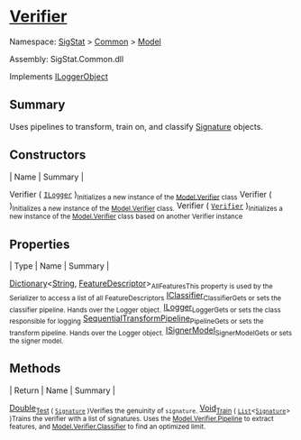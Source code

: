 # [Verifier](./Verifier.md)

Namespace: [SigStat]() > [Common](./../README.md) > [Model](./README.md)

Assembly: SigStat.Common.dll

Implements [ILoggerObject](./../ILoggerObject.md)

## Summary
Uses pipelines to transform, train on, and classify [Signature](https://github.com/hargitomi97/sigstat/blob/master/docs/md/SigStat/Common/Signature.md) objects.

## Constructors

| Name | Summary | 

Verifier ( [`ILogger`](https://docs.microsoft.com/en-us/dotnet/api/Microsoft.Extensions.Logging.ILogger) )<sub>Initializes a new instance of the [Model.Verifier](https://github.com/hargitomi97/sigstat/blob/master/docs/md/SigStat/Common/Model/Verifier.md) class</sub>
Verifier (  )<sub>Initializes a new instance of the [Model.Verifier](https://github.com/hargitomi97/sigstat/blob/master/docs/md/SigStat/Common/Model/Verifier.md) class.</sub>
Verifier ( [`Verifier`](./Verifier.md) )<sub>Initializes a new instance of the [Model.Verifier](https://github.com/hargitomi97/sigstat/blob/master/docs/md/SigStat/Common/Model/Verifier.md) class based on another Verifier instance</sub>


## Properties

| Type | Name | Summary | 

[Dictionary](https://docs.microsoft.com/en-us/dotnet/api/System.Collections.Generic.Dictionary-2)\<[String](https://docs.microsoft.com/en-us/dotnet/api/System.String), [FeatureDescriptor](./../FeatureDescriptor.md)><sub>AllFeatures</sub><sub>This property is used by the Serializer to access a list of all FeatureDescriptors</sub>
[IClassifier](./../Pipeline/IClassifier.md)<sub>Classifier</sub><sub>Gets or sets the classifier pipeline. Hands over the Logger object.</sub>
[ILogger](https://docs.microsoft.com/en-us/dotnet/api/Microsoft.Extensions.Logging.ILogger)<sub>Logger</sub><sub>Gets or sets the class responsible for logging</sub>
[SequentialTransformPipeline](./../Pipeline/SequentialTransformPipeline.md)<sub>Pipeline</sub><sub>Gets or sets the transform pipeline. Hands over the Logger object.</sub>
[ISignerModel](./../Pipeline/ISignerModel.md)<sub>SignerModel</sub><sub>Gets or sets the signer model.</sub>


## Methods

| Return | Name | Summary | 

[Double](https://docs.microsoft.com/en-us/dotnet/api/System.Double)<sub>[Test](./Methods/Verifier-100664117.md) ( [`Signature`](./../Signature.md) )</sub><sub>Verifies the genuinity of `signature`.</sub>
[Void](https://docs.microsoft.com/en-us/dotnet/api/System.Void)<sub>[Train](./Methods/Verifier-100664116.md) ( [`List`](https://docs.microsoft.com/en-us/dotnet/api/System.Collections.Generic.List-1)\<[`Signature`](./../Signature.md)> )</sub><sub>Trains the verifier with a list of signatures. Uses the [Model.Verifier.Pipeline](https://github.com/hargitomi97/sigstat/blob/master/docs/md/SigStat/Common/Model/Verifier.md) to extract features,  and [Model.Verifier.Classifier](https://github.com/hargitomi97/sigstat/blob/master/docs/md/SigStat/Common/Model/Verifier.md) to find an optimized limit.</sub>


